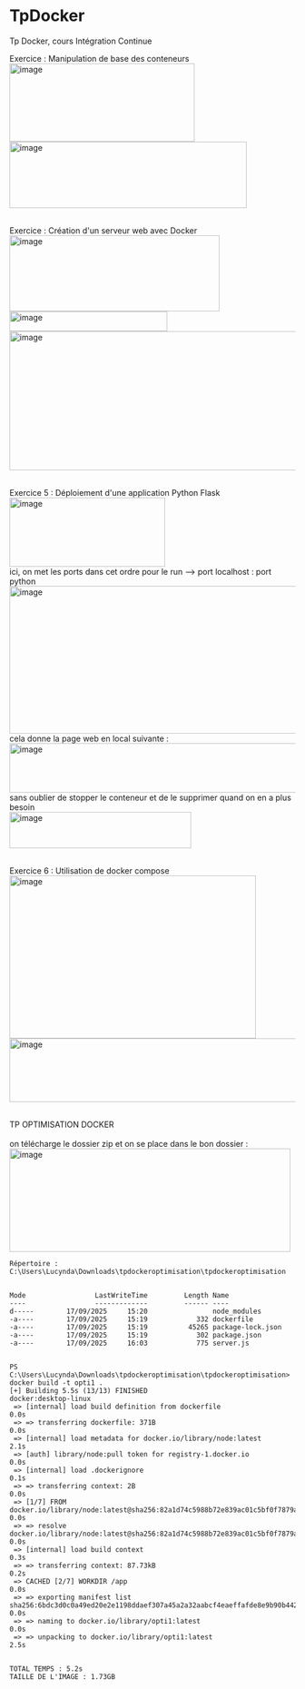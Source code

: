 # TpDocker
Tp Docker, cours Intégration Continue

Exercice : Manipulation de base des conteneurs
<br/>
<img width="326" height="138" alt="image" src="https://github.com/user-attachments/assets/f2b00b36-90d2-4d3f-b3c4-57fd24ef0298" />
<br/>
<img width="418" height="117" alt="image" src="https://github.com/user-attachments/assets/0a8801b9-a9e0-4610-a52e-88ad16ce91ef" />
<br/>
<br/>

 Exercice : Création d'un serveur web avec Docker
<br/>
<img width="370" height="134" alt="image" src="https://github.com/user-attachments/assets/72a47987-6e23-4358-bb72-c564713852e1" />
<br/>
<img width="278" height="35" alt="image" src="https://github.com/user-attachments/assets/7ad02c11-32d9-47c1-9090-6a7624ef9fb3" />
<br/>
<img width="688" height="245" alt="image" src="https://github.com/user-attachments/assets/6a916dbc-c514-442c-8224-a187a58552fd" />
<br/>
<br/>

Exercice 5 : Déploiement d'une application Python Flask 
<br/>
<img width="274" height="122" alt="image" src="https://github.com/user-attachments/assets/2a62963b-e969-4d97-86f4-ac77ec0da10a" />
<br/>
ici, on met les ports dans cet ordre pour le run --> port localhost : port python
<br/>
<img width="509" height="260" alt="image" src="https://github.com/user-attachments/assets/9453a609-dfbc-49fb-b684-d655251f1d9b" />
<br/>
cela donne la page web en local suivante :
<br/>
<img width="719" height="87" alt="image" src="https://github.com/user-attachments/assets/f68799ae-4431-4643-ae25-a4510549c4ab" />
<br/>
sans oublier de stopper le conteneur et de le supprimer quand on en a plus besoin
<br/>
<img width="320" height="64" alt="image" src="https://github.com/user-attachments/assets/cb07f2f3-b96c-4e58-bd88-6bc59be91cb2" />
<br/>
<br/>

Exercice 6 : Utilisation de docker compose
<br/>
<img width="434" height="287" alt="image" src="https://github.com/user-attachments/assets/d505160d-a464-4b83-90af-4218c3c21b59" />
<br/>
<img width="651" height="112" alt="image" src="https://github.com/user-attachments/assets/803df45b-ab39-43b3-b60b-155f39712f54" />
<br/>
<br/>

TP OPTIMISATION DOCKER
<br/>
<br/>
on télécharge le dossier zip et on se place dans le bon dossier :
<br/>
<img width="495" height="182" alt="image" src="https://github.com/user-attachments/assets/ba94d54b-d631-4555-aa17-7f0b4660c0d1" />
<br/>
```PS C:\Users\Lucynda\Downloads\tpdockeroptimisation\tpdockeroptimisation> ls     
Répertoire : C:\Users\Lucynda\Downloads\tpdockeroptimisation\tpdockeroptimisation


Mode                 LastWriteTime         Length Name
----                 -------------         ------ ----
d-----        17/09/2025     15:20                node_modules
-a----        17/09/2025     15:19            332 dockerfile
-a----        17/09/2025     15:19          45265 package-lock.json
-a----        17/09/2025     15:19            302 package.json
-a----        17/09/2025     16:03            775 server.js


PS C:\Users\Lucynda\Downloads\tpdockeroptimisation\tpdockeroptimisation> docker build -t opti1 .
[+] Building 5.5s (13/13) FINISHED                                                      docker:desktop-linux
 => [internal] load build definition from dockerfile                                                    0.0s
 => => transferring dockerfile: 371B                                                                    0.0s 
 => [internal] load metadata for docker.io/library/node:latest                                          2.1s 
 => [auth] library/node:pull token for registry-1.docker.io                                             0.0s
 => [internal] load .dockerignore                                                                       0.1s
 => => transferring context: 2B                                                                         0.0s 
 => [1/7] FROM docker.io/library/node:latest@sha256:82a1d74c5988b72e839ac01c5bf0f7879a8ffd14ae40d70080  0.0s 
 => => resolve docker.io/library/node:latest@sha256:82a1d74c5988b72e839ac01c5bf0f7879a8ffd14ae40d70080  0.0s 
 => [internal] load build context                                                                       0.3s 
 => => transferring context: 87.73kB                                                                    0.2s
 => CACHED [2/7] WORKDIR /app                                                                           0.0s 
 => => exporting manifest list sha256:6bdc3d0c0a49ed20e2e1198ddaef307a45a2a32aabcf4eaeffafde8e9b90b442  0.0s 
 => => naming to docker.io/library/opti1:latest                                                         0.0s 
 => => unpacking to docker.io/library/opti1:latest                                                      2.5s


TOTAL TEMPS : 5.2s 
TAILLE DE L'IMAGE : 1.73GB

```












